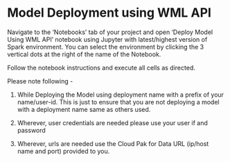 # Model Deployment using WML API

Navigate to the ‘Notebooks’ tab of your project and open ‘Deploy Model Using WML API’ notebook using Jupyter with latest/highest version of Spark environment. You can select the environment by clicking the 3 vertical dots at the right of the name of the Notebook. 

Follow the notebook instructions and execute all cells as directed.

Please note following -

1. While Deploying the Model using deployment name with a prefix of your name/user-id. This is just to ensure that you are not deploying a model with a deployment name same as others used.

2. Wherever, user credentials are needed please use your user if and password

3. Wherever, urls are needed use the Cloud Pak for Data URL (ip/host name and port) provided to you.